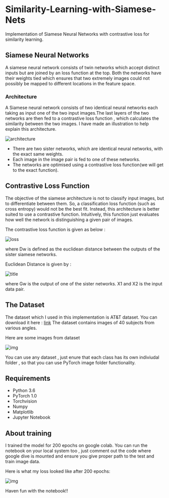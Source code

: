 # Similarity-Learning-with-Siamese-Nets
Implementation of Siamese Neural Networks with contrastive loss for similarity learning.

## Siamese Neural Networks

A siamese neural network consists of twin networks which accept distinct inputs but are joined by an loss function at the top. Both 
the networks have their weights tied which ensures that two extremely images could not possibly be mapped to different locations in the 
feature space.

### Architecture

A Siamese neural network consists of two identical neural networks each taking as input one of the two input images.The last layers of the two networks are then fed to a contrastive loss function , which calculates the similarity between the two images. I have made an illustration to help explain this architecture.

![architecture](https://cdn-images-1.medium.com/max/750/1*XzVUiq-3lYFtZEW3XfmKqg.jpeg)

* There are two sister networks, which are identical neural networks, with the exact same weights.
* Each image in the image pair is fed to one of these networks.
* The networks are optimised using a contrastive loss function(we will get to the exact function).

## Contrastive Loss Function

The objective of the siamese architecture is not to classify input images, but to differentiate between them. So, a classification loss function (such as cross entropy) would not be the best fit. Instead, this architecture is better suited to use a contrastive function.
Intuitively, this function just evaluates how well the network is distinguishing a given pair of images.

The contrastive loss function is given as below : 

![loss](https://cdn-images-1.medium.com/max/1000/1*tzGB6D97tHWR_-NJ8FKknw.jpeg)

where Dw is defined as the euclidean distance between the outputs of the sister siamese networks.

Euclidean Distance is given by :

![title](https://cdn-images-1.medium.com/max/1000/1*6JCpYpYVJnpgYwupVIHSpg.jpeg)

where Gw is the output of one of the sister networks. X1 and X2 is the input data pair.

## The Dataset

The dataset which I used in this implementation is AT&T dataset. You can download it here : [link](http://www.cl.cam.ac.uk/Research/DTG/attarchive:pub/data/att_faces.zip)
The dataset contains images of 40 subjects from various angles.

Here are some images from dataset

![img](https://cdn-images-1.medium.com/max/750/1*31e_wjr4HgKN80xFF4QIBg.png)

You can use any dataset , just enure that each class has its own indiviudal folder , so that you can use PyTorch image folder functionality.

## Requirements

* Python 3.6
* PyTorch 1.0
* Torchvision
* Numpy
* Matplotlib
* Jupyter Notebook

## About training 

I trained the model for 200 epochs on google colab. You can run the notebook on your local system too , just comment out the code where google dive is mounted and ensure you give proper path to the test and train image data.

Here is what my loss looked like after 200 epochs:

![img](https://github.com/Atharva-Phatak/Similarity-Learning-with-Siamese-Nets/blob/master/loss_plot.png)

Haven fun with the notebook!! 
